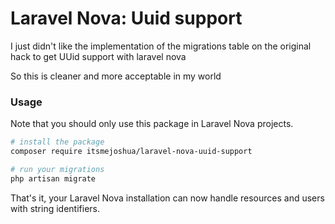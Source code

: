 # Laravel Nova: Uuid support

I just didn't like the implementation of the migrations table on the original hack to get UUid support with laravel nova

So this is cleaner and more acceptable in my world

### Usage

Note that you should only use this package in Laravel Nova projects.

```bash
# install the package
composer require itsmejoshua/laravel-nova-uuid-support

# run your migrations
php artisan migrate
```

That's it, your Laravel Nova installation can now handle resources and users with string identifiers.
